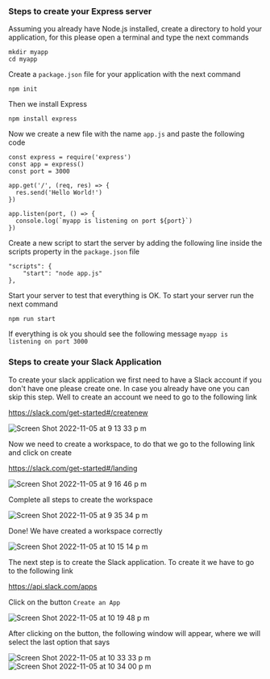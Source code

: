 ### Steps to create your Express server

Assuming you already have Node.js installed, create a directory to hold your application, for this please open a terminal and type the next commands

```
mkdir myapp
cd myapp
```

Create a `package.json` file for your application with the next command

```
npm init
```

Then we install Express

```
npm install express
```

Now we create a new file with the name `app.js` and paste the following code

```
const express = require('express')
const app = express()
const port = 3000

app.get('/', (req, res) => {
  res.send('Hello World!')
})

app.listen(port, () => {
  console.log(`myapp is listening on port ${port}`)
})
```

Create a new script to start the server by adding the following line inside the scripts property in the `package.json` file
```
"scripts": {
    "start": "node app.js"
},
```

Start your server to test that everything is OK. To start your server run the next command

```
npm run start
```

If everything is ok you should see the following message
`myapp is listening on port 3000`

### Steps to create your Slack Application

To create your slack application we first need to have a Slack account if you don't have one please create one. In case you already have one you can skip this step. Well to create an account we need to go to the following link

https://slack.com/get-started#/createnew

![Screen Shot 2022-11-05 at 9 13 33 p m](https://user-images.githubusercontent.com/36525675/200152212-384995c6-e09e-4ce8-9526-32a95356cf9c.png)

Now we need to create a workspace, to do that we go to the following link and click on create

https://slack.com/get-started#/landing

![Screen Shot 2022-11-05 at 9 16 46 p m](https://user-images.githubusercontent.com/36525675/200152453-b4dd0b1f-5aeb-48ff-ad97-c24d9829f8aa.png)

Complete all steps to create the workspace

![Screen Shot 2022-11-05 at 9 35 34 p m](https://user-images.githubusercontent.com/36525675/200153649-d8d0cafc-3084-466b-9670-9faa436193e7.png)

Done! We have created a workspace correctly 

![Screen Shot 2022-11-05 at 10 15 14 p m](https://user-images.githubusercontent.com/36525675/200153886-0efb46e3-5eb0-4ac5-9e79-e1da5c35ab70.png)

The next step is to create the Slack application. To create it we have to go to the following link

https://api.slack.com/apps

Click on the button `Create an App`

![Screen Shot 2022-11-05 at 10 19 48 p m](https://user-images.githubusercontent.com/36525675/200154055-0528049e-670d-44e8-808d-e4eb2c72d573.png)

After clicking on the button, the following window will appear, where we will select the last option that says 

![Screen Shot 2022-11-05 at 10 33 33 p m](https://user-images.githubusercontent.com/36525675/200154514-8662e837-95e0-4d97-b414-c7ea9a639f47.png)
![Screen Shot 2022-11-05 at 10 34 00 p m](https://user-images.githubusercontent.com/36525675/200154516-00a90306-5d6f-4ca5-9c42-753a6f519962.png)
